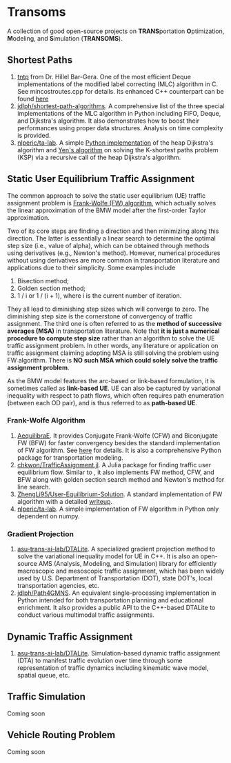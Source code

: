# Transoms
A collection of good open-source projects on **TRANS**portation **O**ptimization, **M**odeling, and **S**imulation (**TRANSOMS**).

## Shortest Paths

1. [tntp](http://www.bgu.ac.il/~bargera/tntp/FW.zip) from Dr. Hillel Bar-Gera. One of the most efficient Deque implementations of the modified label correcting (MLC) algorithm in C. See mincostroutes.cpp for details. Its enhanced C++ counterpart can be found [here](https://github.com/jdlph/Path4GMNS/blob/master/engine/path_engine.cpp)
2. [jdlph/shortest-path-algorithms](https://github.com/jdlph/shortest-path-algorithms). A comprehensive list of the three special implementations of the MLC algorithm in Python including FIFO, Deque, and Dijkstra's algorithm. It also demonstrates how to boost their performances using proper data structures. Analysis on time complexity is provided. 
3. [nlperic/ta-lab](https://github.com/nlperic/ta-lab).  A simple [Python implementation](https://github.com/nlperic/ta-lab/blob/master/assignment/shortest_path.py) of the heap Dijkstra's algorithm and [Yen's algorithm](https://en.wikipedia.org/wiki/Yen%27s_algorithm) on solving the K-shortest paths problem (KSP) via a recursive call of the heap Dijkstra's algorithm. 

## Static User Equilibrium Traffic Assignment

The common approach to solve the static user equilibrium (UE) traffic assignment problem is [Frank-Wolfe (FW) algorithm](https://en.wikipedia.org/wiki/Frank%E2%80%93Wolfe_algorithm), which actually solves the linear approximation of the BMW model after the first-order Taylor approximation. 

Two of its core steps are finding a direction and then minimizing along this direction. The latter is essentially a linear search to determine the optimal step size (i.e., value of alpha), which can be obtained through methods using derivatives (e.g., Newton's method). However, numerical procedures without using derivatives are more common in transportation literature and applications due to their simplicity. Some examples include

1. Bisection method;
2. Golden section method;
3. 1 / i or 1 / (i + 1), where i is the current number of iteration.

They all lead to diminishing step sizes which will converge to zero. The diminishing step size is the cornerstone of convergency of traffic assignment. The third one is often referred to as the **method of successive averages (MSA)** in transportation literature. Note that **it is just a numerical procedure to compute step size** rather than an algorithm to solve the UE traffic assignment problem. In other words, any literature or application on traffic assignment claiming adopting MSA is still solving the problem using FW algorithm. There is **NO such MSA which could solely solve the traffic assignment problem**. 

As the BMW model features the arc-based or link-based formulation, it is sometimes called as **link-based UE**. UE can also be captured by variational inequality with respect to path flows, which often requires path enumeration (between each OD pair), and is thus referred to as **path-based UE**.

### Frank-Wolfe Algorithm

1. [AequilibraE](http://www.aequilibrae.com/python/latest/). It provides Conjugate Frank-Wolfe (CFW) and Biconjugate FW (BFW) for faster convergency besides the standard implementation of FW algorithm. See [here](https://aequilibrae.com/python/V.0.6.1/traffic_assignment.html#algorithms-available) for details. It is also a comprehensive Python package for transportation modeling.
2. [chkwon/TrafficAssignment.jl](https://github.com/chkwon/TrafficAssignment.jl). A Julia package for finding traffic user equilibrium flow. Similar to , it also implements FW method, CFW, and BFW along with golden section search method and Newton's method for line search.
3. [ZhengLi95/User-Equilibrium-Solution](https://github.com/ZhengLi95/User-Equilibrium-Solution). A standard implementation of FW algorithm with a detailed [writeup](https://github.com/ZhengLi95/User-Equilibrium-Solution/blob/master/static/user-equilibrium-solution.pdf).
4. [nlperic/ta-lab](https://github.com/nlperic/ta-lab). A simple implementation of FW algorithm in Python only dependent on numpy.

### Gradient Projection

1. [asu-trans-ai-lab/DTALite](https://github.com/asu-trans-ai-lab/DTALite). A specialized gradient projection method to solve the variational inequality model for UE in C++. It is also an open-source AMS (Analysis, Modeling, and Simulation) library for efficiently macroscopic and mesoscopic traffic assignment, which has been widely used by U.S. Department of Transportation (DOT), state DOT's, local transportation agencies, etc. 
2. [jdlph/Path4GMNS](https://github.com/jdlph/Path4GMNS). An equivalent single-processing implementation in Python intended for both transportation planning and educational enrichment. It also provides a public API to the C++-based DTALite to conduct various multimodal traffic assignments.

## Dynamic Traffic Assignment

1. [asu-trans-ai-lab/DTALite](https://github.com/asu-trans-ai-lab/DTALite). Simulation-based dynamic traffic assignment (DTA) to manifest traffic evolution over time through some representation of traffic dynamics including kinematic wave model, spatial queue, etc.

## Traffic Simulation

Coming soon

## Vehicle Routing Problem

Coming soon
